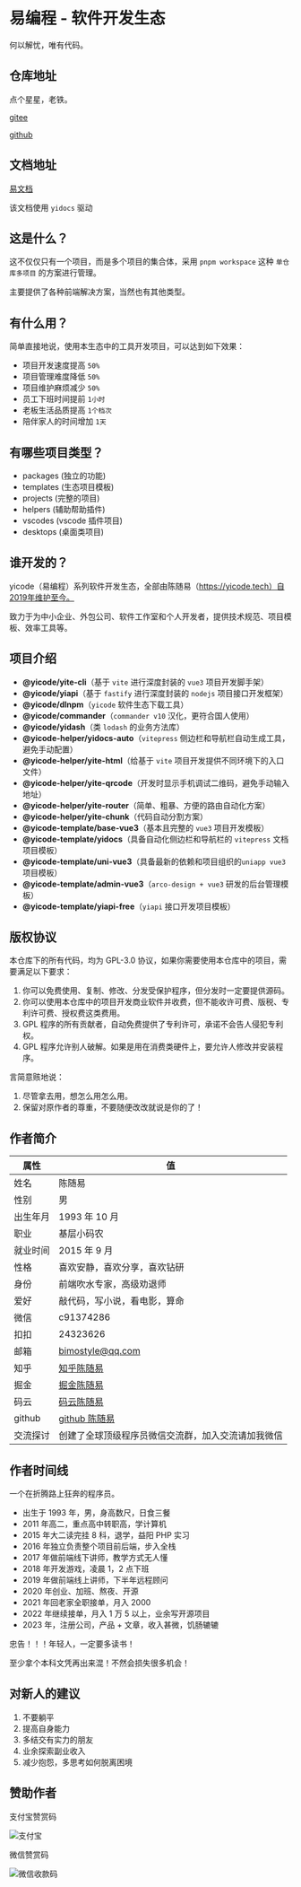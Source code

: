# 易编程 - 软件开发生态

何以解忧，唯有代码。

## 仓库地址

点个星星，老铁。

[gitee](https://gitee.com/chenbimo/yicode)

[github](https://github.com/chenbimo/yicode)

## 文档地址

[易文档](https://doc.yicode.tech)

该文档使用 `yidocs` 驱动

## 这是什么？

这不仅仅只有一个项目，而是多个项目的集合体，采用 `pnpm workspace` 这种 `单仓库多项目` 的方案进行管理。

主要提供了各种前端解决方案，当然也有其他类型。

## 有什么用？

简单直接地说，使用本生态中的工具开发项目，可以达到如下效果：

-   项目开发速度提高 `50%`
-   项目管理难度降低 `50%`
-   项目维护麻烦减少 `50%`
-   员工下班时间提前 `1小时`
-   老板生活品质提高 `1个档次`
-   陪伴家人的时间增加 `1天`

## 有哪些项目类型？

-   packages (独立的功能)
-   templates (生态项目模板)
-   projects (完整的项目)
-   helpers (辅助帮助插件)
-   vscodes (vscode 插件项目)
-   desktops (桌面类项目)

## 谁开发的？

yicode（易编程）系列软件开发生态，全部由陈随易（https://yicode.tech）自2019年维护至今。

致力于为中小企业、外包公司、软件工作室和个人开发者，提供技术规范、项目模板、效率工具等。

## 项目介绍

-   **@yicode/yite-cli**（基于 `vite` 进行深度封装的 `vue3` 项目开发脚手架）
-   **@yicode/yiapi**（基于 `fastify` 进行深度封装的 `nodejs` 项目接口开发框架）
-   **@yicode/dlnpm**（`yicode` 软件生态下载工具）
-   **@yicode/commander**（`commander v10` 汉化，更符合国人使用）
-   **@yicode/yidash**（类 `lodash` 的业务方法库）
-   **@yicode-helper/yidocs-auto**（`vitepress` 侧边栏和导航栏自动生成工具，避免手动配置）
-   **@yicode-helper/yite-html**（给基于 `vite` 项目开发提供不同环境下的入口文件）
-   **@yicode-helper/yite-qrcode**（开发时显示手机调试二维码，避免手动输入地址）
-   **@yicode-helper/yite-router**（简单、粗暴、方便的路由自动化方案）
-   **@yicode-helper/yite-chunk**（代码自动分割方案）
-   **@yicode-template/base-vue3**（基本且完整的 `vue3` 项目开发模板）
-   **@yicode-template/yidocs**（具备自动化侧边栏和导航栏的 `vitepress` 文档项目模板）
-   **@yicode-template/uni-vue3**（具备最新的依赖和项目组织的`uniapp vue3`项目模板）
-   **@yicode-template/admin-vue3**（`arco-design + vue3` 研发的后台管理模板）
-   **@yicode-template/yiapi-free**（`yiapi` 接口开发项目模板）

## 版权协议

本仓库下的所有代码，均为 GPL-3.0 协议，如果你需要使用本仓库中的项目，需要满足以下要求：

1. 你可以免费使用、复制、修改、分发受保护程序，但分发时一定要提供源码。
2. 你可以使用本仓库中的项目开发商业软件并收费，但不能收许可费、版税、专利许可费、授权费这类费用。
3. GPL 程序的所有贡献者，自动免费提供了专利许可，承诺不会告人侵犯专利权。
4. GPL 程序允许别人破解。如果是用在消费类硬件上，要允许人修改并安装程序。

言简意赅地说：

1. 尽管拿去用，想怎么用怎么用。
2. 保留对原作者的尊重，不要随便改改就说是你的了！

## 作者简介

| 属性     | 值                                                    |
| -------- | ----------------------------------------------------- |
| 姓名     | 陈随易                                                |
| 性别     | 男                                                    |
| 出生年月 | 1993 年 10 月                                         |
| 职业     | 基层小码农                                            |
| 就业时间 | 2015 年 9 月                                          |
| 性格     | 喜欢安静，喜欢分享，喜欢钻研                          |
| 身份     | 前端吹水专家，高级劝退师                              |
| 爱好     | 敲代码，写小说，看电影，算命                          |
| 微信     | c91374286                                             |
| 扣扣     | 24323626                                              |
| 邮箱     | bimostyle@qq.com                                      |
| 知乎     | [知乎陈随易](https://www.zhihu.com/people/chensuiyi)  |
| 掘金     | [掘金陈随易](https://juejin.im/user/1239904846873326) |
| 码云     | [码云陈随易](https://gitee.com/banshiweichen)         |
| github   | [github 陈随易](https://github.com/chenbimo)          |
| 交流探讨 | 创建了全球顶级程序员微信交流群，加入交流请加我微信    |

## 作者时间线

一个在折腾路上狂奔的程序员。

-   出生于 1993 年，男，身高数尺，日食三餐
-   2011 年高二，重点高中转职高，学计算机
-   2015 年大二读完挂 8 科，退学，益阳 PHP 实习
-   2016 年独立负责整个项目前后端，步入全栈
-   2017 年做前端线下讲师，教学方式无人懂
-   2018 年开发游戏，凌晨 1，2 点下班
-   2019 年做前端线上讲师，下半年远程顾问
-   2020 年创业、加班、熬夜、开源
-   2021 年回老家全职接单，月入 2000
-   2022 年继续接单，月入 1 万 5 以上，业余写开源项目
-   2023 年，注册公司，产品 + 文章，收入甚微，饥肠辘辘

忠告！！！年轻人，一定要多读书！

至少拿个本科文凭再出来混！不然会损失很多机会！

## 对新人的建议

1. 不要躺平
2. 提高自身能力
3. 多结交有实力的朋友
4. 业余探索副业收入
5. 减少抱怨，多思考如何脱离困境

## 赞助作者

支付宝赞赏码

![支付宝](https://static.chensuiyi.com/alipay-qrcode.png)

微信赞赏码

![微信收款码](https://static.chensuiyi.com/wepay-qrcode.png)
